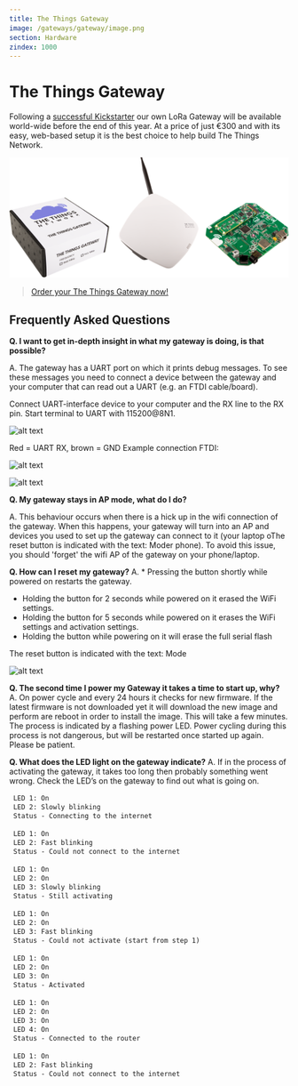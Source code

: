 ```yaml
---
title: The Things Gateway
image: /gateways/gateway/image.png
section: Hardware
zindex: 1000
---
```


# The Things Gateway

Following a [successful Kickstarter](https://www.kickstarter.com/projects/419277966/the-things-network) our own LoRa Gateway will be available world-wide before the end of this year. At a price of just €300 and with its easy, web-based setup it is the best choice to help build The Things Network.

![Box, Casing and PCB](image.png)

> [Order your The Things Gateway now!](https://shop.thethingsnetwork.com/index.php/product/the-things-gateway/)


## Frequently Asked Questions

**Q. I want to get in-depth insight in what my gateway is doing, is that possible?**

A. The gateway has a UART port on which it prints debug messages. To see these messages you need to connect a device between the gateway and your computer that can read out a UART (e.g. an FTDI cable/board).

Connect UART-interface device to your computer and the RX line to the RX pin. Start terminal to UART with 115200@8N1.

![alt text](https://ttnstaticfile.blob.core.windows.net/media/md_editor/image-1513861786828.24.58.large.png)

Red = UART RX, brown = GND
Example connection FTDI:

![alt text](https://ttnstaticfile.blob.core.windows.net/media/md_editor/image-1513861825375.25.06.large.png)

![alt text](https://ttnstaticfile.blob.core.windows.net/media/md_editor/image-1513861871281.25.18.large.png)

**Q. My gateway stays in AP mode, what do I do?**

A. This behaviour occurs when there is a hick up in the wifi connection of the gateway.
When this happens, your gateway will turn into an AP and devices you used to set up the gateway can connect to it (your laptop oThe reset button is indicated with the text: Moder phone). To avoid this issue, you should 'forget' the wifi AP of the gateway on your phone/laptop.

**Q. How can I reset my gateway?**
A. * Pressing the button shortly while powered on restarts the gateway.
* Holding the button for 2 seconds while powered on it erased the WiFi settings.
* Holding the button for 5 seconds while powered on it erases the WiFi settings and activation settings.
* Holding the button while powering on it will erase the full serial flash

The reset button is indicated with the text: Mode

![alt text](https://ttnstaticfile.blob.core.windows.net/media/md_editor/image-1513862053263.34.01.large.png)

**Q. The second time I power my Gateway it takes a time to start up, why?**
A. On power cycle and every 24 hours it checks for new firmware. If the latest firmware is not downloaded yet it will download the new image and perform are reboot in order to install the image. This will take a few minutes. The process is indicated by a flashing power LED. Power cycling during this process is not dangerous, but will be restarted once started up again. Please be patient. 

**Q. What does the LED light on the gateway indicate?**
A. If in the process of activating the gateway, it takes too long then probably something went wrong. Check the LED’s on the gateway to find out what is going on.

     LED 1: On
     LED 2: Slowly blinking
     Status - Connecting to the internet

     LED 1: On
     LED 2: Fast blinking
     Status - Could not connect to the internet

     LED 1: On
     LED 2: On
     LED 3: Slowly blinking
     Status - Still activating

     LED 1: On
     LED 2: On
     LED 3: Fast blinking
     Status - Could not activate (start from step 1)

     LED 1: On
     LED 2: On
     LED 3: On
     Status - Activated

     LED 1: On
     LED 2: On
     LED 3: On
     LED 4: On
     Status - Connected to the router

     LED 1: On
     LED 2: Fast blinking
     Status - Could not connect to the internet









